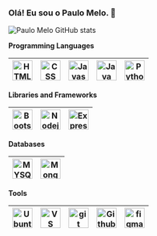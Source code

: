 ### Olá! Eu sou o Paulo Melo. 👋

![Paulo Melo GitHub stats](https://github-readme-stats.vercel.app/api?username=melo0294&theme=dark&show_icons=true)
<br>

**Programming Languages**


<img alt="HTML" title="HTML" width="40px" src="https://cdn.jsdelivr.net/gh/devicons/devicon/icons/html5/html5-original-wordmark.svg"/>|<img alt="CSS" title="CSS" width="40px" src="https://cdn.jsdelivr.net/gh/devicons/devicon/icons/css3/css3-original-wordmark.svg"/>|<img alt="Javascript" title="Javascript" width="40px" src="https://cdn.jsdelivr.net/gh/devicons/devicon/icons/javascript/javascript-original.svg">|<img title="Java" alt="Java" width="40px" src="https://cdn.jsdelivr.net/gh/devicons/devicon/icons/java/java-original-wordmark.svg">|<img title="Python" alt="Python" width="40px" src="https://cdn.jsdelivr.net/gh/devicons/devicon/icons/python/python-original-wordmark.svg">
|--|--|--|--|--|

**Libraries and Frameworks**

<img title="Bootstrap" alt="Bootstrap" width="40px" src="https://cdn.jsdelivr.net/gh/devicons/devicon/icons/bootstrap/bootstrap-original-wordmark.svg">|<img title="Nodejs" alt="Nodejs" width="40px" src="https://cdn.jsdelivr.net/gh/devicons/devicon/icons/nodejs/nodejs-original-wordmark.svg">|<img title="Express" alt="Express" width="40px" src="https://cdn.jsdelivr.net/gh/devicons/devicon/icons/express/express-original-wordmark.svg">|
|--|--|--|


**Databases**

<img title="MYSQL" alt="MYSQL" width="40px" src="https://cdn.jsdelivr.net/gh/devicons/devicon/icons/mysql/mysql-original-wordmark.svg">|<img title="MongoDB" alt="MongoDB" width="40px" src="https://cdn.jsdelivr.net/gh/devicons/devicon/icons/mongodb/mongodb-original-wordmark.svg">|
|--|--|

**Tools**

<img title="Ubuntu" alt="Ubuntu" width="40px" src="https://cdn.jsdelivr.net/gh/devicons/devicon/icons/ubuntu/ubuntu-plain-wordmark.svg">|<img title="VS Code" alt="VS Code" width="40px" src="https://cdn.jsdelivr.net/gh/devicons/devicon/icons/vscode/vscode-original-wordmark.svg">|<img title="git" alt="git" width="40px" src="https://cdn.jsdelivr.net/gh/devicons/devicon/icons/git/git-original-wordmark.svg">|<img title="Github" alt="Github" width="40px" src="https://cdn.jsdelivr.net/gh/devicons/devicon/icons/github/github-original-wordmark.svg">|<img title="figma" alt="figma" width="40px" src="https://cdn.jsdelivr.net/gh/devicons/devicon/icons/figma/figma-original.svg">
|--|--|--|--|--|
<br>
          
          

          
          
          
          

<!--
**melo0294/melo0294** is a ✨ _special_ ✨ repository because its `README.md` (this file) appears on your GitHub profile.

Here are some ideas to get you started:

- 🔭 I’m currently working on ...
- 🌱 I’m currently learning ...
- 👯 I’m looking to collaborate on ...
- 🤔 I’m looking for help with ...
- 💬 Ask me about ...
- 📫 How to reach me: ...
- 😄 Pronouns: ...
- ⚡ Fun fact: ...
-->
